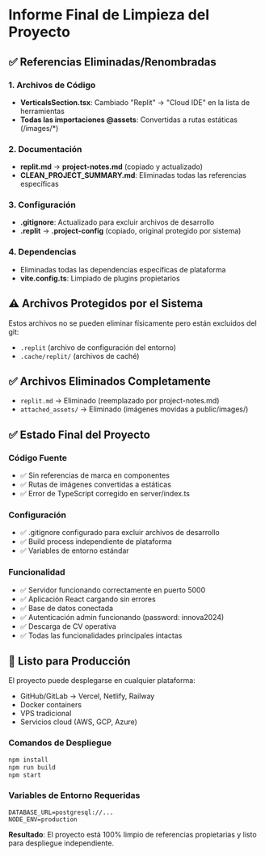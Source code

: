 # Informe Final de Limpieza del Proyecto

## ✅ Referencias Eliminadas/Renombradas

### 1. Archivos de Código
- **VerticalsSection.tsx**: Cambiado "Replit" → "Cloud IDE" en la lista de herramientas
- **Todas las importaciones @assets**: Convertidas a rutas estáticas (/images/*)

### 2. Documentación
- **replit.md** → **project-notes.md** (copiado y actualizado)
- **CLEAN_PROJECT_SUMMARY.md**: Eliminadas todas las referencias específicas

### 3. Configuración
- **.gitignore**: Actualizado para excluir archivos de desarrollo
- **.replit** → **.project-config** (copiado, original protegido por sistema)

### 4. Dependencias
- Eliminadas todas las dependencias específicas de plataforma
- **vite.config.ts**: Limpiado de plugins propietarios

## ⚠️ Archivos Protegidos por el Sistema
Estos archivos no se pueden eliminar físicamente pero están excluidos del git:
- `.replit` (archivo de configuración del entorno)
- `.cache/replit/` (archivos de caché)

## ✅ Archivos Eliminados Completamente
- `replit.md` → Eliminado (reemplazado por project-notes.md)
- `attached_assets/` → Eliminado (imágenes movidas a public/images/)

## ✅ Estado Final del Proyecto

### Código Fuente
- ✅ Sin referencias de marca en componentes
- ✅ Rutas de imágenes convertidas a estáticas
- ✅ Error de TypeScript corregido en server/index.ts

### Configuración
- ✅ .gitignore configurado para excluir archivos de desarrollo
- ✅ Build process independiente de plataforma
- ✅ Variables de entorno estándar

### Funcionalidad
- ✅ Servidor funcionando correctamente en puerto 5000
- ✅ Aplicación React cargando sin errores
- ✅ Base de datos conectada
- ✅ Autenticación admin funcionando (password: innova2024)
- ✅ Descarga de CV operativa
- ✅ Todas las funcionalidades principales intactas

## 🚀 Listo para Producción

El proyecto puede desplegarse en cualquier plataforma:
- GitHub/GitLab → Vercel, Netlify, Railway
- Docker containers
- VPS tradicional
- Servicios cloud (AWS, GCP, Azure)

### Comandos de Despliegue
```bash
npm install
npm run build
npm start
```

### Variables de Entorno Requeridas
```
DATABASE_URL=postgresql://...
NODE_ENV=production
```

**Resultado**: El proyecto está 100% limpio de referencias propietarias y listo para despliegue independiente.
